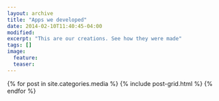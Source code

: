```yaml
---
layout: archive
title: "Apps we developed"
date: 2014-02-10T11:40:45-04:00
modified:
excerpt: "This are our creations. See how they were made"
tags: []
image:
  feature:
  teaser:
---
```


<div class="tiles">
{% for post in site.categories.media %}
  {% include post-grid.html %}
{% endfor %}
</div><!-- /.tiles -->